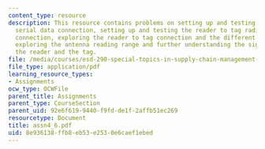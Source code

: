 ```yaml
---
content_type: resource
description: This resource contains problems on setting up and testing the PC to reader
  serial data connection, setting up and testing the reader to tag radio frequency
  connection, exploring the reader to tag connection and the different commands available,
  exploring the antenna reading range and further understanding the signals between
  the reader and the tag.
file: /media/courses/esd-290-special-topics-in-supply-chain-management-spring-2005/8e936138ffb8eb53e2530e6caef1ebed_assn4_6.pdf
file_type: application/pdf
learning_resource_types:
- Assignments
ocw_type: OCWFile
parent_title: Assignments
parent_type: CourseSection
parent_uid: 92e6f619-9440-f9fd-de1f-2affb51ec269
resourcetype: Document
title: assn4_6.pdf
uid: 8e936138-ffb8-eb53-e253-0e6caef1ebed
---
```

